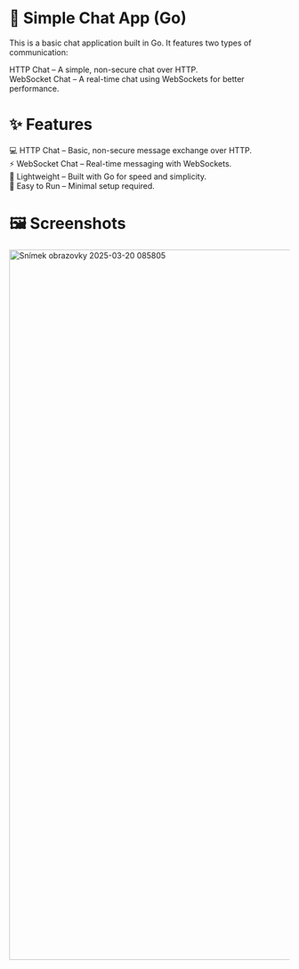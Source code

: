# 💬 Simple Chat App (Go)
This is a basic chat application built in Go. It features two types of communication:

HTTP Chat – A simple, non-secure chat over HTTP.<br/>
WebSocket Chat – A real-time chat using WebSockets for better performance.<br/>

# ✨ Features
💻 HTTP Chat – Basic, non-secure message exchange over HTTP.<br/>
⚡ WebSocket Chat – Real-time messaging with WebSockets.<br/>
🚀 Lightweight – Built with Go for speed and simplicity.<br/>
🔧 Easy to Run – Minimal setup required.<br/>

# 🖼️ Screenshots
<img width="1276" alt="Snímek obrazovky 2025-03-20 085805" src="https://github.com/user-attachments/assets/cd19971e-9184-48e4-b79a-e3e860fd2966" />
